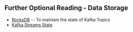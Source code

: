 ## Further Optional Reading - Data Storage
* [RocksDB](https://rocksdb.org/)  -- To maintain the state of Kafka Topics
* [Kafka Streams State](https://docs.confluent.io/current/streams/architecture.html?&_ga=2.265603023.1364268795.1565759077-2091975159.1565759077#state)